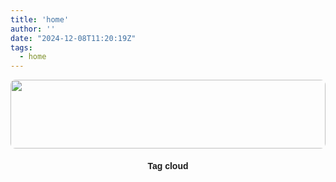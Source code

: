 ```yaml
---
title: 'home'
author: ''
date: "2024-12-08T11:20:19Z"
tags:
  - home
---
```


<style type="text/css">


a:hover{
color: #446478;
padding:5px;

}

body,
html {
  width: 100%;
  height: 100%;
  font-family: sans-serif;
}


p{
text-align: left;
}

h2{
text-align: left;
}


h3{
text-align: left;
}

h4{
text-align: center;
}

h5{
text-align: center;
}



img {
  border-radius: 8px;
}

</style>

<body>


<p></p>

<img src="/./_index_files/banner.png" alt="" width="100%" height="110px"/>

<div class="tagcloud">

<center>

<H4>Tag cloud</H4>

<script>
$(document).ready(function(){
  $(".nav-tabs a").click(function(){
    $(this).tab('show');
  });
});

</div>

</script> 

</center>

</body>
</head>
</html>



 
